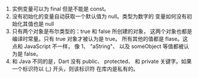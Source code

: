 1. 实例变量可以为 final 但是不能是 const。
2. 没有初始化的变量自动获取一个默认值为 null。类型为数字的 变量如何没有初始化其值也是 null
3. 只有两个对象是布尔类型的：true 和 false 所创建的对象， 这两个对象也都是编译时常量。只有 true 对象才被认为是 true。 所有其他的值都是 flase。这点和 JavaScript 不一样， 像 1、 "aString"、 以及 someObject 等值都被认为是 false。
4. 和 Java 不同的是，Dart 没有 public、 protected、 和 private 关键字。如果一个标识符以 (_) 开头，则该标识符 在库内是私有的。